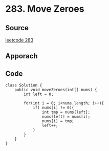# 283. Move Zeroes

## Source

[leetcode 283](https://leetcode.com/problems/move-zeroes/submissions/1748635631/?envType=study-plan-v2&envId=leetcode-75)

## Apporach

## Code
    class Solution {
        public void moveZeroes(int[] nums) {
            int left = 0;

            for(int i = 0; i<nums.length; i++){
                if( nums[i] != 0){
                    int tmp = nums[left];
                    nums[left] = nums[i];
                    nums[i] = tmp;
                    left++;
                }
            }
        }
    }
 
